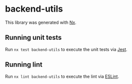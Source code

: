# backend-utils

This library was generated with [Nx](https://nx.dev).

## Running unit tests

Run `nx test backend-utils` to execute the unit tests via [Jest](https://jestjs.io).

## Running lint

Run `nx lint backend-utils` to execute the lint via [ESLint](https://eslint.org/).
